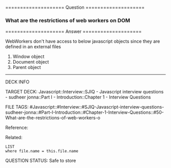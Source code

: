 ==================== Question ====================  

### What are the restrictions of web workers on DOM  

==================== Answer ====================  

WebWorkers don't have access to below javascript objects since they are defined
in an external files

1. Window object
2. Document object
3. Parent object

---

DECK INFO

TARGET DECK: Javascript::Interview::SJIQ - Javascript interview questions -
sudheer jonna::Part I - Introduction::Chapter 1 - Interview Questions

FILE TAGS:
#Javascript::#Interview::#SJIQ-Javascript-interview-questions-sudheer-jonna::#Part-I-Introduction::#Chapter-1-Interview-Questions::#50-What-are-the-restrictions-of-web-workers-o

Reference:

Related:

```dataview
LIST
where file.name = this.file.name
```

QUESTION STATUS: Safe to store
